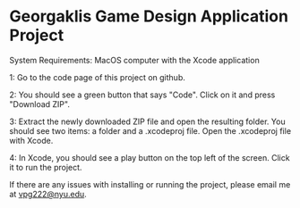 # Georgaklis Game Design Application Project

System Requirements: MacOS computer with the Xcode application

1: Go to the code page of this project on github.

2: You should see a green button that says "Code". Click on it and press "Download ZIP".

3: Extract the newly downloaded ZIP file and open the resulting folder. You should see two items: a folder and a .xcodeproj file. Open the .xcodeproj file with Xcode.

4: In Xcode, you should see a play button on the top left of the screen. Click it to run the project.

If there are any issues with installing or running the project, please email me at vpg222@nyu.edu.
